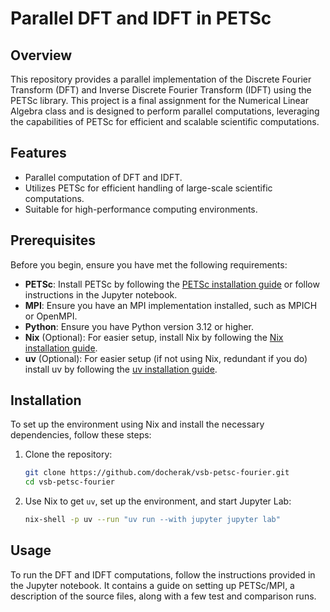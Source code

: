 # Parallel DFT and IDFT in PETSc

## Overview
This repository provides a parallel implementation of the Discrete Fourier Transform (DFT) and Inverse Discrete Fourier Transform (IDFT) using the PETSc library. This project is a final assignment for the Numerical Linear Algebra class and is designed to perform parallel computations, leveraging the capabilities of PETSc for efficient and scalable scientific computations.

## Features
- Parallel computation of DFT and IDFT.
- Utilizes PETSc for efficient handling of large-scale scientific computations.
- Suitable for high-performance computing environments.

## Prerequisites
Before you begin, ensure you have met the following requirements:
- **PETSc**: Install PETSc by following the [PETSc installation guide](https://petsc.org/release/install/) or follow instructions in the Jupyter notebook.
- **MPI**: Ensure you have an MPI implementation installed, such as MPICH or OpenMPI.
- **Python**: Ensure you have Python version 3.12 or higher.
- **Nix** (Optional): For easier setup, install Nix by following the [Nix installation guide](https://nixos.org/download.html).
- **uv** (Optional): For easier setup (if not using Nix, redundant if you do) install uv by following the [uv installation guide](https://docs.astral.sh/uv/getting-started/installation/).

## Installation
To set up the environment using Nix and install the necessary dependencies, follow these steps:

1. Clone the repository:
    ```bash
    git clone https://github.com/docherak/vsb-petsc-fourier.git
    cd vsb-petsc-fourier
    ```

2. Use Nix to get `uv`, set up the environment, and start Jupyter Lab:
    ```bash
    nix-shell -p uv --run "uv run --with jupyter jupyter lab"
    ```

## Usage
To run the DFT and IDFT computations, follow the instructions provided in the Jupyter notebook. It contains a guide on setting up PETSc/MPI, a description of the source files, along with a few test and comparison runs.
